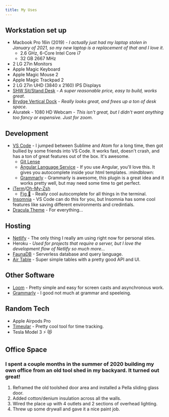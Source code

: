 ```yaml
---
title: My Uses
---
```


## Workstation set up
* Macbook Pro 16in (2019) - _I actually just had my laptop stolen in January of 2021, so my new laptop is a replacement of that and I love it_.
    * 2.6 GHz, 6-Core Intel Core i7
    * 32 GB 2667 MHz
* 2 LG 27in Monitors
* Apple Magic Keyboard
* Apple Magic Mouse 2
* Apple Magic Trackpad 2
* 2 LG 27in UHD (3840 x 2160) IPS Displays
* [SHW Sit/Stand Desk](https://www.amazon.com/gp/product/B07GVRKCWP/ref=ppx_yo_dt_b_search_asin_title?ie=UTF8&psc=1) - _A super reasonable price, easy to build, works great_.
* [Brydge Vertical Dock](https://www.brydge.com/products/macbook-vertical-dock) - _Really looks great, and frees up a ton of desk space_.
* Aluratek - 1080 HD Webcam - _This isn't great, but I didn't want anything too fancy or expensive. Just for zoom_.
## Development
* [VS Code](https://code.visualstudio.com/download) - I jumped between Sublime and Atom for a long time, then got bullied by some friends into VS Code. It works fast, doesn't crash, and has a ton of great features out of the box. It's awesome.
    * [Git Lense](https://marketplace.visualstudio.com/items?itemName=eamodio.gitlens)
    * [Angular Language Service](https://marketplace.visualstudio.com/items?itemName=Angular.ng-template) - If you use Angular, you'll love this. It gives you autocomplete inside your html templates. :mindblown:
    * [Grammarly](https://github.com/znck/grammarly) - Grammarly is awesome, this plugin is a great idea and it works pretty well, but may need some time to get perfect.
* [iTerm](https://iterm2.com)/[Oh-My-Zsh](https://ohmyz.sh)
    * [Fig :pear:](https://fig.io) - Really cool autocomplete for all things in the terminal.
* [Insomnia](https://insomnia.rest) - VS Code can do this for you, but Insomnia has some cool features like saving different environments and credintials.
* [Dracula Theme](https://draculatheme.com) - For everything...
## Hosting
* [Netlify](https://www.netlify.com) - The only thing I really am using right now for personal sties.
* Heroku - _Used for projects that require a server, but I love the development flow of Netlify so much more..._
* [FaunaDB](https://www.fauna.com/fauna) - Serverless database and query language.
* [Air Table](https://airtable.com) - Super simple tables with a pretty good API and UI.
## Other Software
* [Loom](https://www.loom.com) - Pretty simple and easy for screen casts and asynchronous work. 
* [Grammarly](https://app.grammarly.com) - I good not much at grammar and speeleing.
## Random Tech
* Apple Airpods Pro
* [Timeular](https://timeular.com/) - Pretty cool tool for time tracking.
* Tesla Model 3 ⚡️ 😻
## Office Space
### I spent a couple months in the summer of 2020 building my own office from an old tool shed in my backyard. It turned out great!
1. Reframed the old toolshed door area and installed a Pella sliding glass door.
2. Added cotton/denium insulation across all the walls.
3. Wired the place up with 4 outlets and 2 sections of overhead lighting.
4. Threw up some drywall and gave it a nice paint job.
